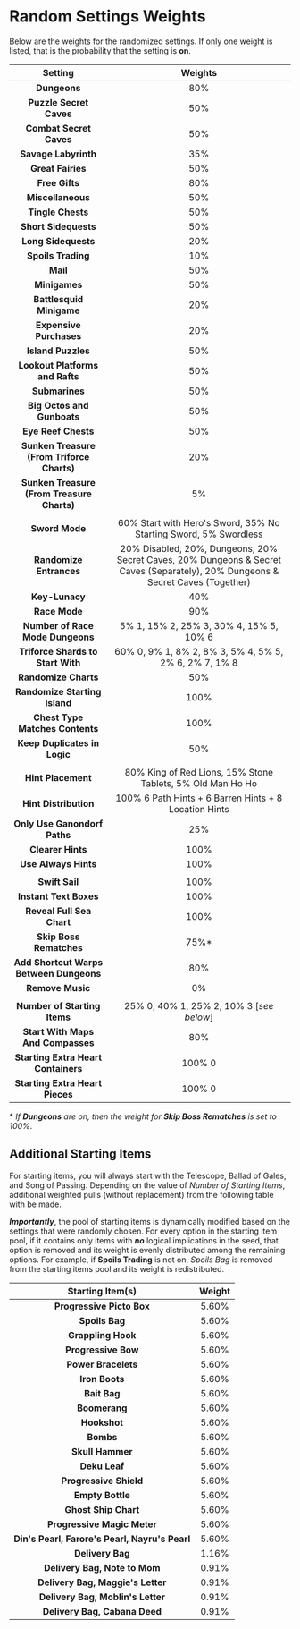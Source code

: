 # Random Settings Weights

Below are the weights for the randomized settings. If only one weight is listed, that is the probability that the setting is **on**.

|                 **Setting**                	|                                                           **Weights**                                                           	|
|:------------------------------------------:	|:-------------------------------------------------------------------------------------------------------------------------------:	|
|                **Dungeons**                	|                                                               80%                                                               	|
|           **Puzzle Secret Caves**          	|                                                               50%                                                               	|
|           **Combat Secret Caves**          	|                                                               50%                                                               	|
|            **Savage Labyrinth**            	|                                                               35%                                                               	|
|              **Great Fairies**             	|                                                               50%                                                               	|
|               **Free Gifts**               	|                                                               80%                                                               	|
|              **Miscellaneous**             	|                                                               50%                                                               	|
|              **Tingle Chests**             	|                                                               50%                                                               	|
|            **Short Sidequests**            	|                                                               50%                                                               	|
|             **Long Sidequests**            	|                                                               20%                                                               	|
|             **Spoils Trading**             	|                                                               10%                                                               	|
|                  **Mail**                  	|                                                               50%                                                               	|
|                **Minigames**               	|                                                               50%                                                               	|
|          **Battlesquid Minigame**          	|                                                               20%                                                               	|
|           **Expensive Purchases**          	|                                                               20%                                                               	|
|             **Island Puzzles**             	|                                                               50%                                                               	|
|       **Lookout Platforms and Rafts**      	|                                                               50%                                                               	|
|               **Submarines**               	|                                                               50%                                                               	|
|         **Big Octos and Gunboats**         	|                                                               50%                                                               	|
|             **Eye Reef Chests**            	|                                                               50%                                                               	|
| **Sunken Treasure (From Triforce Charts)** 	|                                                               20%                                                               	|
| **Sunken Treasure (From Treasure Charts)** 	|                                                                5%                                                               	|
|                                            	|                                                                                                                                 	|
|               **Sword Mode**               	|                                 60% Start with Hero's Sword, 35% No Starting Sword, 5% Swordless                                	|
|           **Randomize Entrances**          	| 20% Disabled, 20%, Dungeons, 20% Secret Caves, 20% Dungeons & Secret Caves (Separately), 20% Dungeons & Secret Caves (Together) 	|
|               **Key-Lunacy**               	|                                                               40%                                                               	|
|                **Race Mode**               	|                                                               90%                                                               	|
|      **Number of Race Mode Dungeons**      	|                                             5% 1, 15% 2, 25% 3, 30% 4, 15% 5, 10% 6                                             	|
|      **Triforce Shards to Start With**     	|                                      60% 0, 9% 1, 8% 2, 8% 3, 5% 4, 5% 5, 2% 6, 2% 7, 1% 8                                      	|
|            **Randomize Charts**            	|                                                               50%                                                               	|
|        **Randomize Starting Island**       	|                                                               100%                                                              	|
|       **Chest Type Matches Contents**      	|                                                               100%                                                              	|
|        **Keep Duplicates in Logic**        	|                                                               50%                                                               	|
|                                            	|                                                                                                                                 	|
|             **Hint Placement**             	|                                    80% King of Red Lions, 15% Stone Tablets, 5% Old Man Ho Ho                                   	|
|            **Hint Distribution**           	|                                      100% 6 Path Hints + 6 Barren Hints + 8 Location Hints                                      	|
|        **Only Use Ganondorf Paths**        	|                                                               25%                                                               	|
|              **Clearer Hints**             	|                                                               100%                                                              	|
|            **Use Always Hints**            	|                                                               100%                                                              	|
|                                            	|                                                                                                                                 	|
|               **Swift Sail**               	|                                                               100%                                                              	|
|           **Instant Text Boxes**           	|                                                               100%                                                              	|
|          **Reveal Full Sea Chart**         	|                                                               100%                                                              	|
|           **Skip Boss Rematches**          	|                                                               75%*                                                              	|
|   **Add Shortcut Warps Between Dungeons**  	|                                                               80%                                                               	|
|              **Remove Music**              	|                                                                0%                                                               	|
|                                            	|                                                                                                                                 	|
|        **Number of Starting Items**        	|                                             25% 0, 40% 1, 25% 2, 10% 3 [_see below_]                                            	|
|      **Start With Maps And Compasses**     	|                                                               80%                                                               	|
|     **Starting Extra Heart Containers**    	|                                                              100% 0                                                             	|
|       **Starting Extra Heart Pieces**      	|                                                              100% 0                                                             	|

\* *If **Dungeons** are on, then the weight for **Skip Boss Rematches** is set to 100%*.

## Additional Starting Items
For starting items, you will always start with the Telescope, Ballad of Gales, and Song of Passing. Depending on the value of _Number of Starting Items_, additional weighted pulls (without replacement) from the following table with be made.

**_Importantly_**, the pool of starting items is dynamically modified based on the settings that were randomly chosen. For every option in the starting item pool, if it contains only items with **_no_** logical implications in the seed, that option is removed and its weight is evenly distributed among the remaining options. For example, if **Spoils Trading** is not on, _Spoils Bag_ is removed from the starting items pool and its weight is redistributed.

|              **Starting Item(s)**              	| **Weight** 	|
|:----------------------------------------------:	|:----------:	|
|            **Progressive Picto Box**           	|    5.60%   	|
|                 **Spoils Bag**                 	|    5.60%   	|
|               **Grappling Hook**               	|    5.60%   	|
|               **Progressive Bow**              	|    5.60%   	|
|               **Power Bracelets**              	|    5.60%   	|
|                 **Iron Boots**                 	|    5.60%   	|
|                  **Bait Bag**                  	|    5.60%   	|
|                  **Boomerang**                 	|    5.60%   	|
|                  **Hookshot**                  	|    5.60%   	|
|                    **Bombs**                   	|    5.60%   	|
|                **Skull Hammer**                	|    5.60%   	|
|                  **Deku Leaf**                 	|    5.60%   	|
|             **Progressive Shield**             	|    5.60%   	|
|                **Empty Bottle**                	|    5.60%   	|
|              **Ghost Ship Chart**              	|    5.60%   	|
|          **Progressive Magic Meter**           	|    5.60%   	|
| **Din's Pearl, Farore's Pearl, Nayru's Pearl** 	|    5.60%   	|
|                **Delivery Bag**                	|    1.16%   	|
|          **Delivery Bag, Note to Mom**         	|    0.91%   	|
|        **Delivery Bag, Maggie's Letter**       	|    0.91%   	|
|        **Delivery Bag, Moblin's Letter**       	|    0.91%   	|
|          **Delivery Bag, Cabana Deed**         	|    0.91%   	|
